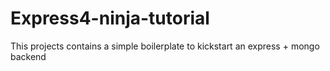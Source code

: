 # Express4-ninja-tutorial
This projects contains a simple boilerplate to kickstart an express + mongo backend
